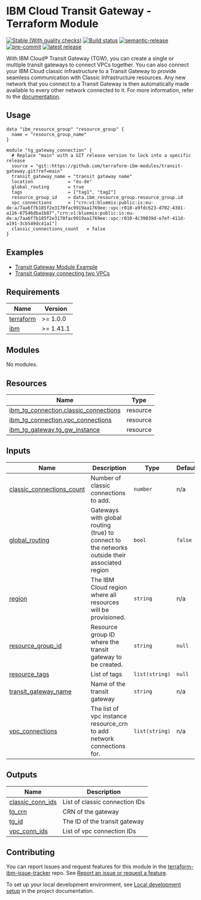 # IBM Cloud Transit Gateway - Terraform Module

<!-- UPDATE BADGE: Update the link for the following badge-->
[![Stable (With quality checks)](https://img.shields.io/badge/Status-Stable%20(With%20quality%20checks)-green)](https://terraform-ibm-modules.github.io/documentation/#/badge-status)
[![Build status](https://github.com/terraform-ibm-modules/terraform-ibm-transit-gateway/actions/workflows/ci.yml/badge.svg)](https://github.com/terraform-ibm-modules/terraform-ibm-transit-gateway/actions/workflows/ci.yml)
[![semantic-release](https://img.shields.io/badge/%20%20%F0%9F%93%A6%F0%9F%9A%80-semantic--release-e10079.svg)](https://github.com/semantic-release/semantic-release)
[![pre-commit](https://img.shields.io/badge/pre--commit-enabled-brightgreen?logo=pre-commit&logoColor=white)](https://github.com/pre-commit/pre-commit)
[![latest release](https://img.shields.io/github/v/release/terraform-ibm-modules/terraform-ibm-transit-gateway?logo=GitHub&sort=semver)](https://github.com/terraform-ibm-modules/terraform-ibm-transit-gateway/releases/latest)


With IBM Cloud® Transit Gateway (TGW), you can create a single or multiple transit gateways to connect VPCs together. You can also connect your IBM Cloud classic infrastructure to a Transit Gateway to provide seamless communication with Classic Infrastructure resources. Any new network that you connect to a Transit Gateway is then automatically made available to every other network connected to it. For more information, refer to the [documentation](https://cloud.ibm.com/docs/transit-gateway?topic=transit-gateway-about).

## Usage

```hcl
data "ibm_resource_group" "resource_group" {
  name = "resource_group_name"
}

module "tg_gateway_connection" {
  # Replace "main" with a GIT release version to lock into a specific release
  source = "git::https://github.com/terraform-ibm-modules/transit-gateway.git?ref=main"
  transit_gateway_name = "transit gateway name"
  location             = "eu-de"
  global_routing       = true
  tags                 = ["tag1", "tag2"]
  resource_group_id    = data.ibm_resource_group.resource_group.id
  vpc_connections      = ["crn:v1:bluemix:public:is:eu-de:a/7aa6f7b185f2e3170fac9919aa1769ee::vpc:r010-a9fdc623-d702-4381-a116-07546dba1b87","crn:v1:bluemix:public:is:eu-de:a/7aa6f7b185f2e3170fac9919aa1769ee::vpc:r010-4c39039d-e7ef-411d-a191-3cb549dc41a1"]
  classic_connections_count   = false
}
```

<!-- BEGIN EXAMPLES HOOK -->
## Examples

- [ Transit Gateway Module Example](examples/basic)
- [ Transit Gateway connecting two VPCs](examples/two-vpcs)
<!-- END EXAMPLES HOOK -->

<!-- BEGINNING OF PRE-COMMIT-TERRAFORM DOCS HOOK -->
## Requirements

| Name | Version |
|------|---------|
| <a name="requirement_terraform"></a> [terraform](#requirement\_terraform) | >= 1.0.0 |
| <a name="requirement_ibm"></a> [ibm](#requirement\_ibm) | >= 1.41.1 |

## Modules

No modules.

## Resources

| Name | Type |
|------|------|
| [ibm_tg_connection.classic_connections](https://registry.terraform.io/providers/IBM-Cloud/ibm/latest/docs/resources/tg_connection) | resource |
| [ibm_tg_connection.vpc_connections](https://registry.terraform.io/providers/IBM-Cloud/ibm/latest/docs/resources/tg_connection) | resource |
| [ibm_tg_gateway.tg_gw_instance](https://registry.terraform.io/providers/IBM-Cloud/ibm/latest/docs/resources/tg_gateway) | resource |

## Inputs

| Name | Description | Type | Default | Required |
|------|-------------|------|---------|:--------:|
| <a name="input_classic_connections_count"></a> [classic\_connections\_count](#input\_classic\_connections\_count) | Number of classic connections to add. | `number` | n/a | yes |
| <a name="input_global_routing"></a> [global\_routing](#input\_global\_routing) | Gateways with global routing (true) to connect to the networks outside their associated region | `bool` | `false` | no |
| <a name="input_region"></a> [region](#input\_region) | The IBM Cloud region where all resources will be provisioned. | `string` | n/a | yes |
| <a name="input_resource_group_id"></a> [resource\_group\_id](#input\_resource\_group\_id) | Resource group ID where the transit gateway to be created. | `string` | `null` | no |
| <a name="input_resource_tags"></a> [resource\_tags](#input\_resource\_tags) | List of tags | `list(string)` | `null` | no |
| <a name="input_transit_gateway_name"></a> [transit\_gateway\_name](#input\_transit\_gateway\_name) | Name of the transit gateway | `string` | n/a | yes |
| <a name="input_vpc_connections"></a> [vpc\_connections](#input\_vpc\_connections) | The list of vpc instance resource\_crn to add network connections for. | `list(string)` | n/a | yes |

## Outputs

| Name | Description |
|------|-------------|
| <a name="output_classic_conn_ids"></a> [classic\_conn\_ids](#output\_classic\_conn\_ids) | List of classic connection IDs |
| <a name="output_tg_crn"></a> [tg\_crn](#output\_tg\_crn) | CRN of the gateway |
| <a name="output_tg_id"></a> [tg\_id](#output\_tg\_id) | The ID of the transit gateway |
| <a name="output_vpc_conn_ids"></a> [vpc\_conn\_ids](#output\_vpc\_conn\_ids) | List of vpc connection IDs |
<!-- END OF PRE-COMMIT-TERRAFORM DOCS HOOK -->

## Contributing

You can report issues and request features for this module in the [terraform-ibm-issue-tracker](https://github.com/terraform-ibm-modules/terraform-ibm-issue-tracker/issues) repo. See [Report an issue or request a feature](https://github.com/terraform-ibm-modules/.github/blob/main/.github/SUPPORT.md).

To set up your local development environment, see [Local development setup](https://terraform-ibm-modules.github.io/documentation/#/local-dev-setup) in the project documentation.
